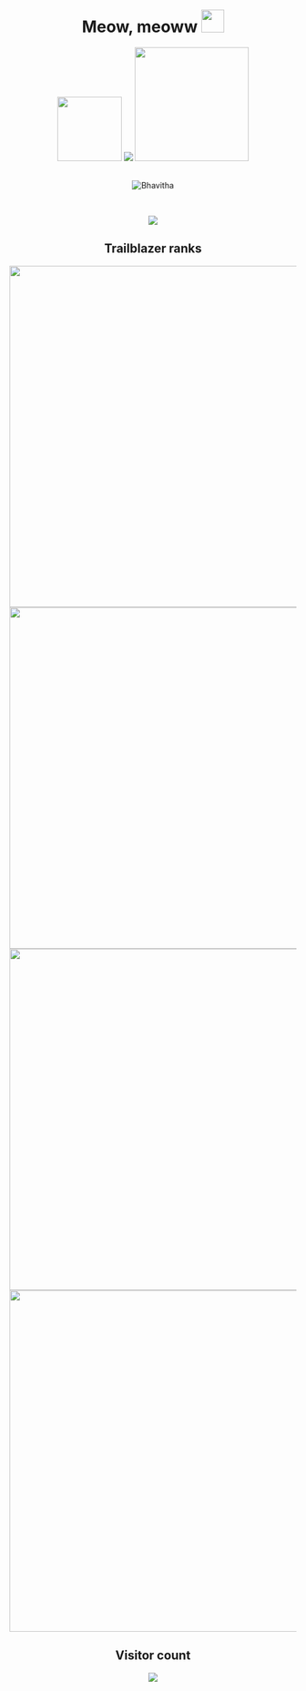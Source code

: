 <h1 align="center">  Meow, meoww <img width="40px" src="https://media1.tenor.com/m/MPBTIm_FrJsAAAAC/bongo-cat.gif">


 
 </h1>

<div align="center">
 <img src="https://media1.tenor.com/m/RUGGdovmONkAAAAd/dance-dancing.gif" width="113px">

<img src="https://github.com/nightcoder26/nightcoder26/assets/77844703/51b87967-3f71-453d-acba-9f8673c9038c" >
 <img src="https://media1.tenor.com/m/_hUq1BSUsiMAAAAC/cat-cute.gif" width="200px">
<!-- <img src="https://github.com/nightcoder26/nightcoder26/assets/77844703/9d1e81d9-ada0-4cca-97a9-564ad2e27f2b" > -->


</div>

<!--**nightcoder26/nightcoder26** is a ✨ _special_ ✨ repository because its `README.md` (this file) appears on your GitHub profile.

Here are some ideas to get you started:

- 🔭 I’m currently working on ...
- 🌱 I’m currently learning ...
- 👯 I’m looking to collaborate on ...
- 🤔 I’m looking for help with ...
- 💬 Ask me about ...
- 📫 How to reach me: ...
- 😄 Pronouns: ...
- ⚡ Fun fact: ...
-->
<!--
[![GitHub stats](https://github-readme-stats.vercel.app/api?username=nightcoder26)](https://github.com/nightcoder26/github-readme-stats)
-->


<br>
<p align="center"><img  src="https://github-readme-streak-stats.herokuapp.com/?user=nightcoder26&" alt="Bhavitha" /></p>
<br>
<p align="center"><img src="https://github-readme-stats.vercel.app/api/top-langs/?username=nightcoder26&layout=compact"/></p>

<div align="center">
 <h2>Trailblazer ranks</h2>
   <img  src="https://github.com/nightcoder26/nightcoder26/assets/77844703/e01b59c0-8cd2-422d-bb14-357ae81bd178" width="600px">

   <img  src="https://github.com/nightcoder26/nightcoder26/assets/77844703/1db7aa97-de1c-43be-b211-3538d9db25bd" width="600px">
  <img  src="https://github.com/nightcoder26/nightcoder26/assets/77844703/ca828931-c87d-41ca-93c6-30daff083f28" width="600px">

 <img  src="https://github.com/nightcoder26/nightcoder26/assets/77844703/5e9990f1-4892-4100-beb2-38d7d1def214" width="600px">



</div>
<div align="center">
 <h2>Visitor count</h2>
 <img src="https://profile-counter.glitch.me/nightcoder26/count.svg">
</div>



